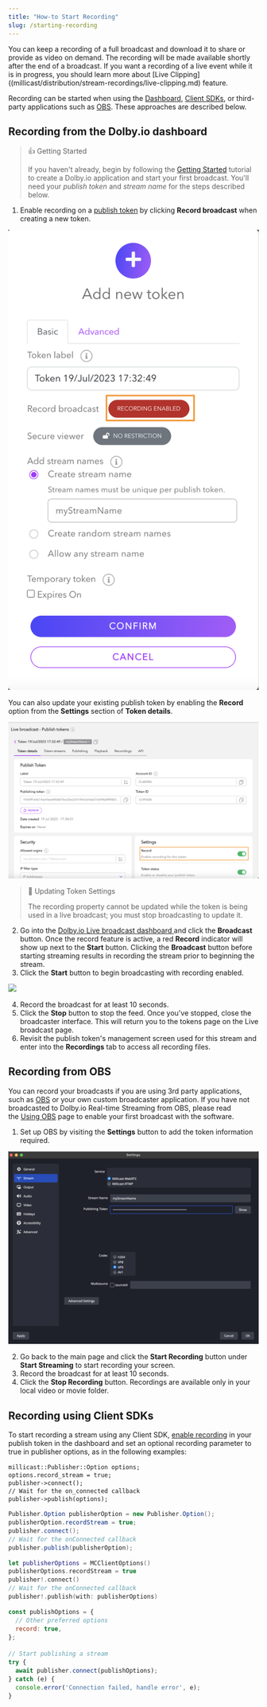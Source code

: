 ```yaml
---
title: "How-to Start Recording"
slug: /starting-recording
---
```

You can keep a recording of a full broadcast and download it to share or provide as video on demand. The recording will be made available shortly after the end of a broadcast. If you want a recording of a live event while it is in progress, you should learn more about [Live Clipping]((millicast/distribution/stream-recordings/live-clipping.md) feature.

Recording can be started when using the [Dashboard](#recording-from-the-dolbyio-dashboard), [Client SDKs](#recording-using-client-sdks), or third-party applications such as [OBS](#recording-from-obs). These approaches are described below.

## Recording from the Dolby.io dashboard

> 👍 Getting Started
> 
> If you haven't already, begin by following the [Getting Started](/millicast/getting-started/introduction-to-streaming-apis.md) tutorial to create a Dolby.io application and start your first broadcast. You'll need your _publish token_ and _stream name_ for the steps described below.

1. Enable recording on a [publish token](/millicast/streaming-dashboard/managing-your-tokens.md) by clicking **Record broadcast** when creating a new token. 


![](../../assets/img/Capture_decran_2023-07-19_a_5.33.53_PM.png)



  You can also update your existing publish token by enabling the **Record** option from the **Settings** section of **Token details**.


![](../../assets/img/Capture_decran_2023-07-19_a_5.34.23_PM.png)



> 🚧 Updating Token Settings
> 
> The recording property cannot be updated while the token is being used in a live broadcast; you must stop broadcasting to update it.

2. Go into the [Dolby.io Live broadcast dashboard ](/millicast/streaming-dashboard/how-to-broadcast-in-dashboard.md)and click the **Broadcast** button. Once the record feature is active, a red **Record** indicator will show up next to the **Start** button. Clicking the **Broadcast** button before starting streaming results in recording the stream prior to beginning the stream.
3. Click the **Start** button to begin broadcasting with recording enabled.


![](../../assets/img/Capture_decran_2023-07-19_a_5.47.51_PM.png)



4. Record the broadcast for at least 10 seconds.
5. Click the **Stop** button to stop the feed. Once you've stopped, close the broadcaster interface. This will return you to the tokens page on the Live broadcast page. 
6. Revisit the publish token's management screen used for this stream and enter into the **Recordings** tab to access all recording files.

## Recording from OBS

You can record your broadcasts if you are using 3rd party applications, such as [OBS](/millicast/https://github.com/CoSMoSoftware/OBS-studio-webrtc/releases) or your own custom broadcaster application. If you have not broadcasted to Dolby.io Real-time Streaming from OBS, please read the [Using OBS](/millicast/software-encoders/using-obs.md) page to enable your first broadcast with the software. 

1. Set up OBS by visiting the **Settings** button to add the token information required.


![](../../assets/img/Capture_decran_2023-07-19_a_5.59.23_PM.png)



2. Go back to the main page and click the **Start Recording** button under **Start Streaming** to start recording your screen.
3. Record the broadcast for at least 10 seconds.
4. Click the **Stop Recording** button. Recordings are available only in your local video or movie folder.

## Recording using Client SDKs

To start recording a stream using any Client SDK, [enable recording](#how-to-record-from-the-dolbyio-dashboard) in your publish token in the dashboard and set an optional recording parameter to true in publisher options, as in the following examples:

```cplusplus
millicast::Publisher::Option options;
options.record_stream = true;
publisher->connect();
// Wait for the on_connected callback
publisher->publish(options);
```
```java
Publisher.Option publisherOption = new Publisher.Option();
publisherOption.recordStream = true;
publisher.connect();
// Wait for the onConnected callback
publisher.publish(publisherOption);
```
```swift
let publisherOptions = MCClientOptions()
publisherOptions.recordStream = true
publisher!.connect()
// Wait for the onConnected callback
publisher!.publish(with: publisherOptions)
```
```javascript
const publishOptions = {
  // Other preferred options
  record: true,
};

// Start publishing a stream
try {
  await publisher.connect(publishOptions);
} catch (e) {
  console.error('Connection failed, handle error', e);
}
```
